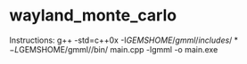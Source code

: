 # wayland_monte_carlo
Instructions:
g++ -std=c++0x -I$GEMSHOME/gmml/includes/* -L$GEMSHOME/gmml//bin/ main.cpp -lgmml -o main.exe
